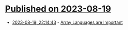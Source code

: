 # [Published on 2023-08-19](index.md)

* [2023-08-19, 22:14:43](https://lobste.rs/s/s3ylgp/array_languages_are_important) - [Array Languages are Important](https://www.arraycast.com/episodes/episode60-rob-pike)
